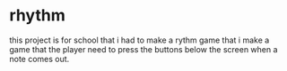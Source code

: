# rhythm
 
this project is for school that i had to make a rythm game that i make a game that the player need to press the buttons below the screen when a note comes out.
